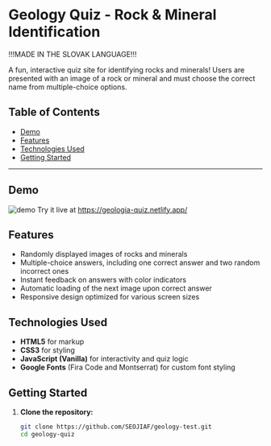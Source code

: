 # Geology Quiz - Rock & Mineral Identification

!!!MADE IN THE SLOVAK LANGUAGE!!!

A fun, interactive quiz site for identifying rocks and minerals! Users are presented with an image of a rock or mineral and must choose the correct name from multiple-choice options.

## Table of Contents
- [Demo](#demo)
- [Features](#features)
- [Technologies Used](#technologies-used)
- [Getting Started](#getting-started)

---

## Demo
 ![demo](https://github.com/user-attachments/assets/44b0fdec-599e-4d24-9d2c-ca41bf8e2488)
Try it live at https://geologia-quiz.netlify.app/

## Features
- Randomly displayed images of rocks and minerals
- Multiple-choice answers, including one correct answer and two random incorrect ones
- Instant feedback on answers with color indicators
- Automatic loading of the next image upon correct answer
- Responsive design optimized for various screen sizes

## Technologies Used
- **HTML5** for markup
- **CSS3** for styling
- **JavaScript (Vanilla)** for interactivity and quiz logic
- **Google Fonts** (Fira Code and Montserrat) for custom font styling

## Getting Started

1. **Clone the repository:**
   ```bash
   git clone https://github.com/SEOJIAF/geology-test.git
   cd geology-quiz

